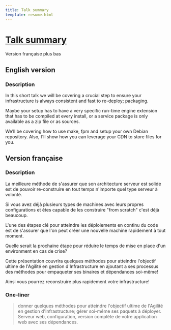 ```yaml
---
title: Talk summary
template: resume.html
---
```


# [Talk summary](index.html)

Version française plus bas

## English version

### Description

In this short talk we will be covering a crucial step to ensure your infrastructure is always consistent and fast to re-deploy; packaging.

Maybe your setup has to have a very specific run-time engine extension that has to be compiled at every install, or a service package is only available as a zip file or as sources.

We’ll be covering how to use make, fpm and setup your own Debian repository. Also, I´ll show how you can leverage your CDN to store files for you.


## Version française

### Description

La meilleure méthode de s'assurer que son architecture serveur est solide est de pouvoir re-construire en tout temps n'importe quel type serveur à volonté.

Si vous avez déjà plusieurs types de machines avec leurs propres configurations et êtes capable de les construire "from scratch" c'est déjà beaucoup.

L'une des étapes clé pour atteindre les déploiements en continu du code est de s'assurer que l'on peut créer une nouvelle machine rapidement à tout moment.

Quelle serait la prochaine étape pour réduire le temps de mise en place d'un environment en cas de crise?

Cette présentation couvrira quelques méthodes pour atteindre l'objectif ultime de l'Agilité en gestion d'Infrastructure en ajoutant a ses processus des méthodes pour empaqueter ses binaires et dépendances soi-même!

Ainsi vous pourrez reconstruire plus rapidement votre infrastructure!

### One-liner

> donner quelques méthodes pour atteindre l'objectif ultime de l'Agilité en gestion d'Infrastructure; gérer soi-même ses paquets à déployer. Serveur web, configuration, version complète de votre application web avec ses dépendances.

